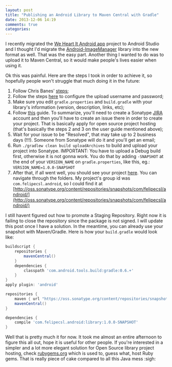 ```yaml
---
layout: post
title: "Publishing an Android Library to Maven Central with Gradle"
date: 2013-12-06 14:19
comments: true
categories:
---
```


I recently migrated the [We Heart It Android app](https://play.google.com/store/apps/details?id=com.weheartit) project to Android Studio and I thought I'd migrate the [Android-ImageManager](https://github.com/felipecsl/Android-ImageManager) library into the new format as well. That was the easy part. Another thing I wanted to do was to upload it to Maven Central, so it would make people's lives easier when using it.


Ok this was painful. Here are the steps I took in order to achieve it, so hopefully people won't struggle that much doing it in the future:


1. Follow Chris Banes' [steps](http://chris.banes.me/blog/2013/08/27/pushing-aars-to-maven-central/);
2. Follow the steps [here](https://github.com/chrisbanes/gradle-mvn-push) to configure the upload username and password;
3. Make sure you edit ``gradle.properties`` and ``build.gradle`` with your library's information (version, description, links, etc);
4. Follow [this](https://docs.sonatype.org/display/Repository/Sonatype+OSS+Maven+Repository+Usage+Guide) guide. To summarize, you'll need to create a Sonatype [JIRA](https://issues.sonatype.org/secure/Dashboard.jspa) account and then you'll have to create an issue there in order to create your project. That is basically apply for open source project hosting (that's basically the steps 2 and 3 on the user guide mentioned above);
5. Wait for your issue to be "Resolved", that may take up to 2 business days (!!!). Someone from Sonatype will do it and you'll get an email;
6. Run ``./gradlew clean build uploadArchives`` to build and upload your project into Sonatype. IMPORTANT: You have to upload a Debug build first, otherwise it is not gonna work. You do that by adding ``-SNAPSHOT`` at the end of your ``VERSION_NAME`` on ``gradle.properties``, like this, eg.: ``VERSION_NAME=1.0.0-SNAPSHOT``
7. After that, if all went well, you should see your project [here](http://oss.sonatype.org/content/repositories/snapshots/). You can navigate through the folders. My project's group id was ``com.felipecsl.android``, so I could find it at [http://oss.sonatype.org/content/repositories/snapshots/com/felipecsl/android/](http://oss.sonatype.org/content/repositories/snapshots/com/felipecsl/android/)

I still havent figured out how to promote a Staging Repository. Right now it is failing to close the repository since the package is not signed. I will update this post once I have a solution.
In the meantime, you can already use your snapshot with Maven/Gradle.
Here is how your ``build.gradle`` would look like:

```groovy
buildscript {
    repositories {
        mavenCentral()
    }
    dependencies {
        classpath 'com.android.tools.build:gradle:0.6.+'
    }
}
apply plugin: 'android'

repositories {
    maven { url "https://oss.sonatype.org/content/repositories/snapshots/" }
    mavenCentral()
}

dependencies {
    compile 'com.felipecsl.android:library:1.0.0-SNAPSHOT'
}
```

Well that is pretty much it for now. It took me almost an entire afternoon to figure this all out, hope it is useful for other people.
If you're interested in a simpler and a lot more elegant solution for Open Source library project hosting, check [rubygems.org](http://rubygems.org) which is used to, guess what, host Ruby gems. That is really piece of cake compared to all this Java mess :sigh: